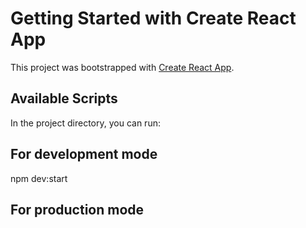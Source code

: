 # Getting Started with Create React App

This project was bootstrapped with [Create React App](https://github.com/facebook/create-react-app).

## Available Scripts

In the project directory, you can run:

## For development mode
npm dev:start

## For production mode

